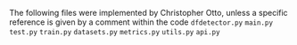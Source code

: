 The following files were implemented by Christopher Otto, unless a specific reference is given by a comment within the code
 ```dfdetector.py```
 ```main.py```
 ```test.py```
 ```train.py```
 ```datasets.py```
 ```metrics.py```
 ```utils.py```
 ```api.py```

